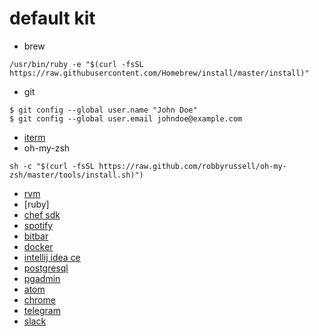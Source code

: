# default kit
- brew
```
/usr/bin/ruby -e "$(curl -fsSL https://raw.githubusercontent.com/Homebrew/install/master/install)"
```
- git
```
$ git config --global user.name "John Doe"
$ git config --global user.email johndoe@example.com
```
- [iterm](https://iterm2.com/downloads/stable/latest)
- oh-my-zsh
```
sh -c "$(curl -fsSL https://raw.github.com/robbyrussell/oh-my-zsh/master/tools/install.sh)")
```
- [rvm]()
- [ruby]
- [chef sdk]()
- [spotify]()
- [bitbar](https://github.com/matryer/bitbar/releases/latest)
- [docker]()
- [intellij idea ce]()
- [postgresql]()
- [pgadmin](http://postgresapp.com/)
- [atom]()
- [chrome]()
- [telegram]()
- [slack]()
